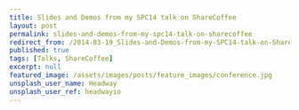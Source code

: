 ```yaml
---
title: Slides and Demos from my SPC14 talk on ShareCoffee
layout: post
permalink: slides-and-demos-from-my-spc14-talk-on-sharecoffee
redirect_from: /2014-03-19_Slides-and-Demos-from-my-SPC14-talk-on-ShareCoffee-815bbd4a3270
published: true
tags: [Talks, ShareCoffee]
excerpt: null
featured_image: /assets/images/posts/feature_images/conference.jpg
unsplash_user_name: Headway
unsplash_user_ref: headwayio
---
```

